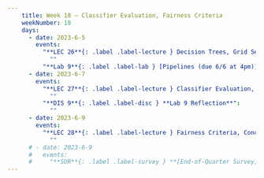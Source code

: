 ```yaml
---
    title: Week 10 – Classifier Evaluation, Fairness Criteria
    weekNumber: 10
    days:
      - date: 2023-6-5
        events:
          "**LEC 26**{: .label .label-lecture } Decision Trees, Grid Search, Multicollinearity":     
            "" 
          "**Lab 9**{: .label .label-lab } [Pipelines (due 6/6 at 4pm)]":
      - date: 2023-6-7
        events:
          "**LEC 27**{: .label .label-lecture } Classifier Evaluation, Fairness Criteria":
            ""
          "**DIS 9**{: .label .label-disc } **Lab 9 Reflection**":
            ""
      - date: 2023-6-9
        events:
          "**LEC 28**{: .label .label-lecture } Fairness Criteria, Conclusion":
            ""
      # - date: 2023-6-9
      #   events:
      #     "**SUR**{: .label .label-survey } **[End-of-Quarter Survey](https://docs.google.com/forms/d/e/1FAIpQLSffA3AK7HDGq5HX5hENTKUPE-Z_8W9CXR-eTOp5yT39qd8A9A/viewform) + [CAPEs](https://cape.ucsd.edu) (due 3/18 at 8AM)**":
---
```


